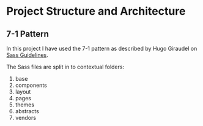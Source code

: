 # Project Structure and Architecture

## 7-1 Pattern

In this project I have used the 7-1 pattern as described by Hugo Giraudel on [Sass Guidelines](https://sass-guidelin.es/#architecture).

The Sass files are split in to contextual folders:

1. base
2. components
3. layout
4. pages
5. themes
6. abstracts
7. vendors